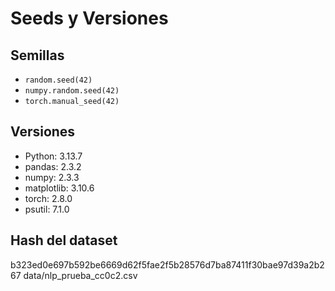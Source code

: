 # Seeds y Versiones

## Semillas
- `random.seed(42)`
- `numpy.random.seed(42)`
- `torch.manual_seed(42)`

## Versiones
- Python: 3.13.7
- pandas: 2.3.2
- numpy: 2.3.3
- matplotlib: 3.10.6
- torch: 2.8.0
- psutil: 7.1.0

## Hash del dataset
b323ed0e697b592be6669d62f5fae2f5b28576d7ba87411f30bae97d39a2b267  data/nlp_prueba_cc0c2.csv